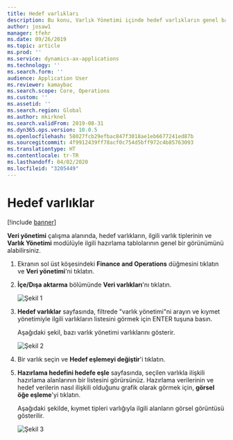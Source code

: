 ```yaml
---
title: Hedef varlıkları
description: Bu konu, Varlık Yönetimi içinde hedef varlıkların genel bakışını almayı anlatır.
author: josaw1
manager: tfehr
ms.date: 09/26/2019
ms.topic: article
ms.prod: ''
ms.service: dynamics-ax-applications
ms.technology: ''
ms.search.form: ''
audience: Application User
ms.reviewer: kamaybac
ms.search.scope: Core, Operations
ms.custom: ''
ms.assetid: ''
ms.search.region: Global
ms.author: mkirknel
ms.search.validFrom: 2019-08-31
ms.dyn365.ops.version: 10.0.5
ms.openlocfilehash: 58027fcb29efbac847f3018ae1eb6677241ed87b
ms.sourcegitcommit: 4f9912439ff78acf0c754d5bff972c4b85763093
ms.translationtype: HT
ms.contentlocale: tr-TR
ms.lasthandoff: 04/02/2020
ms.locfileid: "3205449"
---
```

# <a name="target-entities"></a>Hedef varlıklar

[!include [banner](../../includes/banner.md)]

 

**Veri yönetimi** çalışma alanında, hedef varlıkların, ilgili varlık tiplerinin ve **Varlık Yönetimi** modülüyle ilgili hazırlama tablolarının genel bir görünümünü alabilirsiniz. 

1. Ekranın sol üst köşesindeki **Finance and Operations** düğmesini tıklatın ve **Veri yönetimi**'ni tıklatın.

2. **İçe/Dışa aktarma** bölümünde **Veri varlıkları**'nı tıklatın. 

    ![Şekil 1](media/01-data-management.png)

3. **Hedef varlıklar** sayfasında, filtrede "varlık yönetimi"ni arayın ve kıymet yönetimiyle ilgili varlıkların listesini görmek için ENTER tuşuna basın.

    Aşağıdaki şekil, bazı varlık yönetimi varlıklarını gösterir.

   ![Şekil 2](media/02-data-management.png)

4. Bir varlık seçin ve **Hedef eşlemeyi değiştir**'i tıklatın.

5. **Hazırlama hedefini hedefe eşle** sayfasında, seçilen varlıkla ilişkili hazırlama alanlarının bir listesini görürsünüz. Hazırlama verilerinin ve hedef verilerin nasıl ilişkili olduğunu grafik olarak görmek için, **görsel öğe eşleme**'yi tıklatın. 

    Aşağıdaki şekilde, kıymet tipleri varlığıyla ilgili alanların görsel görüntüsü gösterilir.

    ![Şekil 3](media/03-data-management.png)

